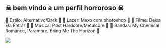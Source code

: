 ##  ☠︎︎ bem vindo a um perfil horroroso  ☠︎︎

🖤 Estilo: Alternativo/Dark 🖤
🖤 Lazer: Mexo com photoshop 🖤
🖤 Filme: Deixa Ela Entrar 🖤
🖤 Música: Post Hardcore/Metalcore 🖤
🖤 Bandas: My Chemical Romance, Paramore, Bring Me The Horizon 🖤

![](https://media1.tenor.com/m/AqY5BhDQUasAAAAd/just-wanted-to-say-you-know-welcome-to-the-school-pete.gif)

